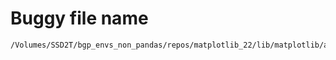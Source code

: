 # Buggy file name

```text
/Volumes/SSD2T/bgp_envs_non_pandas/repos/matplotlib_22/lib/matplotlib/axes/_axes.py
```
